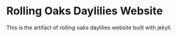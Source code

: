 # Rolling Oaks Daylilies Website

This is the artifact of rolling oaks daylilies website built with jekyll.
